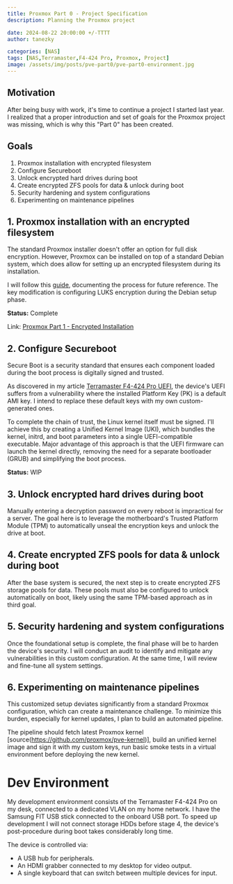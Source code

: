 ```yaml
---
title: Proxmox Part 0 - Project Specification
description: Planning the Proxmox project

date: 2024-08-22 20:00:00 +/-TTTT
author: tanezky

categories: [NAS]
tags: [NAS,Terramaster,F4-424 Pro, Proxmox, Project]
image: /assets/img/posts/pve-part0/pve-part0-environment.jpg
---
```



## Motivation
After being busy with work, it's time to continue a project I started last year. I realized that a proper introduction and set of goals for the Proxmox project was missing, which is why this "Part 0" has been created.

## Goals
1. Proxmox installation with encrypted filesystem
2. Configure Secureboot
3. Unlock encrypted hard drives during boot
4. Create encrypted ZFS pools for data & unlock during boot
5. Security hardening and system configurations
6. Experimenting on maintenance pipelines

## 1. Proxmox installation with an encrypted filesystem

The standard Proxmox installer doesn't offer an option for full disk encryption. However, Proxmox can be installed on top of a standard Debian system, which does allow for setting up an encrypted filesystem during its installation.

I will follow this [guide](https://pve.proxmox.com/wiki/Install_Proxmox_VE_on_Debian_12_Bookworm), documenting the process for future reference. The key modification is configuring LUKS encryption during the Debian setup phase.

**Status:** Complete

Link: [Proxmox Part 1 - Encrypted Installation](https://tanezky.github.io/posts/proxmox-part-1-encrypted-installation/)

## 2. Configure Secureboot

Secure Boot is a security standard that ensures each component loaded during the boot process is digitally signed and trusted.

As discovered in my article [Terramaster F4-424 Pro UEFI](https://tanezky.github.io/posts/terramaster-uefi/#secure-boot-vulnerability), the device's UEFI suffers from a vulnerability where the installed Platform Key (PK) is a default AMI key. I intend to replace these default keys with my own custom-generated ones.

To complete the chain of trust, the Linux kernel itself must be signed. I'll achieve this by creating a Unified Kernel Image (UKI), which bundles the kernel, initrd, and boot parameters into a single UEFI-compatible executable. Major advantage of this approach is that the UEFI firmware can launch the kernel directly, removing the need for a separate bootloader (GRUB) and simplifying the boot process.

**Status:** WIP

## 3. Unlock encrypted hard drives during boot

Manually entering a decryption password on every reboot is impractical for a server. The goal here is to leverage the motherboard's Trusted Platform Module (TPM) to automatically unseal the encryption keys and unlock the drive at boot.

## 4. Create encrypted ZFS pools for data & unlock during boot

After the base system is secured, the next step is to create encrypted ZFS storage pools for data. These pools must also be configured to unlock automatically on boot, likely using the same TPM-based approach as in third goal.

## 5. Security hardening and system configurations

Once the foundational setup is complete, the final phase will be to harden the device's security. I will conduct an audit to identify and mitigate any vulnerabilities in this custom configuration. At the same time, I will review and fine-tune all system settings.

## 6. Experimenting on maintenance pipelines

This customized setup deviates significantly from a standard Proxmox configuration, which can create a maintenance challenge. To minimize this burden, especially for kernel updates, I plan to build an automated pipeline.

The pipeline should fetch latest Proxmox kernel [source(https://github.com/proxmox/pve-kernel)], build an unified kernel image and sign it with my custom keys, run basic smoke tests in a virtual environment before deploying the new kernel.


# Dev Environment

My development environment consists of the Terramaster F4-424 Pro on my desk, connected to a dedicated VLAN on my home network. I have the Samsung FIT USB stick connected to the onboard USB port. To speed up development I will not connect storage HDDs before stage 4, the device's post-procedure during boot takes considerably long time.

The device is controlled via:
- A USB hub for peripherals.
- An HDMI grabber connected to my desktop for video output.
- A single keyboard that can switch between multiple devices for input.
